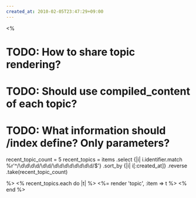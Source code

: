 ```yaml
---
created_at: 2010-02-05T23:47:29+09:00
---
```


<%
# TODO: How to share topic rendering?
# TODO: Should use compiled_content of each topic?
# TODO: What information should /index define?  Only parameters?

recent_topic_count = 5
recent_topics =
  items
  .select {|i| i.identifier.match %r'^/\d\d\d\d/\d\d/\d\d\d\d\d\d\d\d/$'}
  .sort_by {|i| i[:created_at]}
  .reverse
  .take(recent_topic_count)

%>
<% recent_topics.each do |t| %>
  <%= render 'topic', :item => t %>
<% end %>
